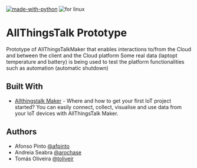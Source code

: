 [![made-with-python](https://img.shields.io/badge/Made%20with-Python-1f425f.svg)](https://www.python.org/)
![for linux](https://img.shields.io/badge/platform-linux-lightgrey.svg)

# AllThingsTalk Prototype
Prototype of AllThingsTalkMaker that enables interactions to/from the Cloud and between the client and the Cloud platform
Some real data (laptopt temperature and battery) is being used to test the platform functionalities such as automation (automatic shutdown)

## Built With
* [Allthingstalk Maker](https://maker.allthingstalk.com) - Where and how to get your first IoT project started? You can easily connect, collect, visualise and use data from your IoT devices with AllThingsTalk Maker.

## Authors
* Afonso Pinto [@afpinto](https://github.ugent.be/afpinto)
* Andreia Seabra [@arochase](https://github.ugent.be/arochase)
* Tomás Oliveira [@toliveir](https://github.ugent.be/toliveir)
